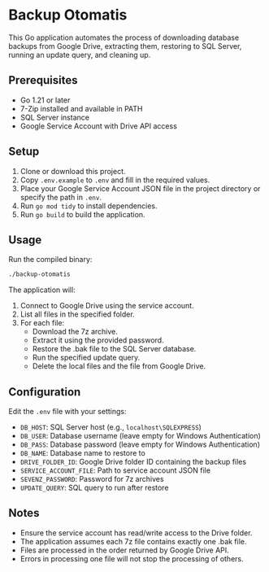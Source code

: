 # Backup Otomatis

This Go application automates the process of downloading database backups from Google Drive, extracting them, restoring to SQL Server, running an update query, and cleaning up.

## Prerequisites

- Go 1.21 or later
- 7-Zip installed and available in PATH
- SQL Server instance
- Google Service Account with Drive API access

## Setup

1. Clone or download this project.
2. Copy `.env.example` to `.env` and fill in the required values.
3. Place your Google Service Account JSON file in the project directory or specify the path in `.env`.
4. Run `go mod tidy` to install dependencies.
5. Run `go build` to build the application.

## Usage

Run the compiled binary:

```bash
./backup-otomatis
```

The application will:
1. Connect to Google Drive using the service account.
2. List all files in the specified folder.
3. For each file:
   - Download the 7z archive.
   - Extract it using the provided password.
   - Restore the .bak file to the SQL Server database.
   - Run the specified update query.
   - Delete the local files and the file from Google Drive.

## Configuration

Edit the `.env` file with your settings:

- `DB_HOST`: SQL Server host (e.g., `localhost\SQLEXPRESS`)
- `DB_USER`: Database username (leave empty for Windows Authentication)
- `DB_PASS`: Database password (leave empty for Windows Authentication)
- `DB_NAME`: Database name to restore to
- `DRIVE_FOLDER_ID`: Google Drive folder ID containing the backup files
- `SERVICE_ACCOUNT_FILE`: Path to service account JSON file
- `SEVENZ_PASSWORD`: Password for 7z archives
- `UPDATE_QUERY`: SQL query to run after restore

## Notes

- Ensure the service account has read/write access to the Drive folder.
- The application assumes each 7z file contains exactly one .bak file.
- Files are processed in the order returned by Google Drive API.
- Errors in processing one file will not stop the processing of others.